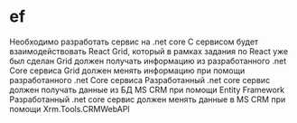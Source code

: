# ef
Необходимо разработать сервис на .net core  С сервисом будет взаимодействовать React Grid, который в рамках задания по React уже был сделан  Grid должен получать информацию из разработанного .net Core сервиса  Grid должен менять информацию при помощи разработанного .net Core сервиса  Разработанный .net core сервис должен получать данные из БД MS CRM при помощи Entity Framework  Разработанный .net core сервис должен менять данные в MS CRM при помощи Xrm.Tools.CRMWebAPI
